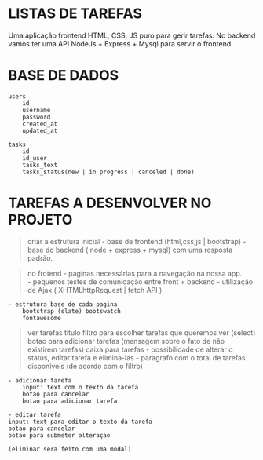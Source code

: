 # LISTAS DE TAREFAS
Uma aplicação frontend HTML, CSS, JS puro para gerir tarefas.
No backend vamos ter uma API NodeJs + Express + Mysql para servir o frontend.
# BASE DE DADOS
    users
        id
        username
        password
        created_at
        updated_at

    tasks
        id
        id_user
        tasks_text
        tasks_status(new | in progress | canceled | done)


# TAREFAS A DESENVOLVER NO PROJETO
> criar a estrutura inicial 
    -  base de frontend (html,css,js | bootstrap)
    -  base do backend ( node + express + mysql) com uma resposta padrão.

> no frotend 
    - páginas necessárias para a navegação na nossa app.    
    - pequenos testes de comunicação entre front + backend - utilização de Ajax ( XHTMLhttpRequest | fetch API )

    - estrutura base de cada pagina
        bootstrap (slate) bootswatch
        fontawesome

> ver tarefas
    titulo
    filtro para escolher tarefas que queremos ver (select)
    botao para adicionar tarefas 
    (mensagem sobre o fato de não existirem tarefas)
    caixa para tarefas 
        - possibilidade de alterar o status, editar tarefa e elimina-las 
        - paragrafo com o total de tarefas disponiveis (de acordo com o filtro)

    - adicionar tarefa
        input: text com o texto da tarefa 
        botao para cancelar
        botao para adicionar tarefa

    - editar tarefa 
    input: text para editar o texto da tarefa 
    botao para cancelar 
    botao para submeter alteraçao

    (eliminar sera feito com uma modal)